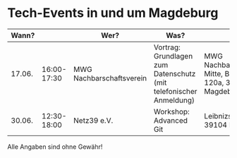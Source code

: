 # Tech-Events in und um Magdeburg

| Wann?    | | Wer?                      | Was?                                           | Wo?                          |                                                                                     |
|------------|---|---------------------------|------------------------------------------------|------------------------------|-------------------------------------------------------------------------------------|
| 17.06. | 16:00-17:30 | MWG Nachbarschaftsverein | Vortrag: Grundlagen zum Datenschutz (mit telefonischer Anmeldung) | MWG Nachbarschaftstreff Mitte, Breiter Weg 120a, 39104 Magdeburg | [mwg-wohnen.de](https://www.mwg-wohnen.de/mwg-nachbarschaftsverein/nachbarschaftstreffs) |
| 30.06. | 12:30-18:00 | Netz39 e.V. | Workshop: Advanced Git | Leibnizstr. 32, 39104 Magdeburg | [Netz39 e.V.](http://www.netz39.de/events/event/git-workshop/) |

Alle Angaben sind ohne Gewähr!
